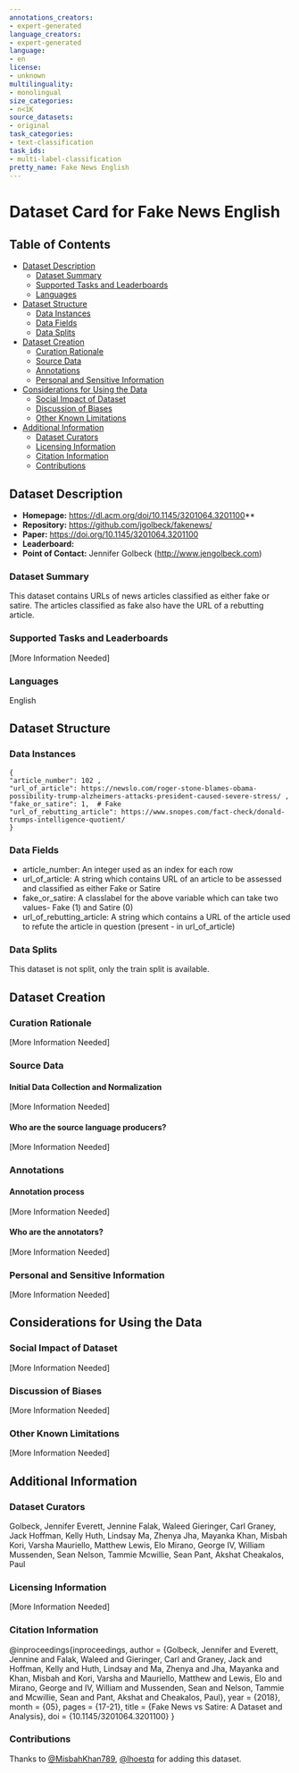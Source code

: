 ```yaml
---
annotations_creators:
- expert-generated
language_creators:
- expert-generated
language:
- en
license:
- unknown
multilinguality:
- monolingual
size_categories:
- n<1K
source_datasets:
- original
task_categories:
- text-classification
task_ids:
- multi-label-classification
pretty_name: Fake News English
---
```


# Dataset Card for Fake News English

## Table of Contents
- [Dataset Description](#dataset-description)
  - [Dataset Summary](#dataset-summary)
  - [Supported Tasks and Leaderboards](#supported-tasks-and-leaderboards)
  - [Languages](#languages)
- [Dataset Structure](#dataset-structure)
  - [Data Instances](#data-instances)
  - [Data Fields](#data-fields)
  - [Data Splits](#data-splits)
- [Dataset Creation](#dataset-creation)
  - [Curation Rationale](#curation-rationale)
  - [Source Data](#source-data)
  - [Annotations](#annotations)
  - [Personal and Sensitive Information](#personal-and-sensitive-information)
- [Considerations for Using the Data](#considerations-for-using-the-data)
  - [Social Impact of Dataset](#social-impact-of-dataset)
  - [Discussion of Biases](#discussion-of-biases)
  - [Other Known Limitations](#other-known-limitations)
- [Additional Information](#additional-information)
  - [Dataset Curators](#dataset-curators)
  - [Licensing Information](#licensing-information)
  - [Citation Information](#citation-information)
  - [Contributions](#contributions)

## Dataset Description
- **Homepage:** https://dl.acm.org/doi/10.1145/3201064.3201100**
- **Repository:** https://github.com/jgolbeck/fakenews/
- **Paper:** https://doi.org/10.1145/3201064.3201100
- **Leaderboard:**
- **Point of Contact:** Jennifer Golbeck (http://www.jengolbeck.com)

### Dataset Summary
This dataset contains URLs of news articles classified as either fake or satire. The articles classified as fake also have the URL of a rebutting article.

### Supported Tasks and Leaderboards
[More Information Needed]

### Languages
English

## Dataset Structure

### Data Instances
```
{
"article_number": 102 ,
"url_of_article": https://newslo.com/roger-stone-blames-obama-possibility-trump-alzheimers-attacks-president-caused-severe-stress/ ,
"fake_or_satire": 1,  # Fake
"url_of_rebutting_article": https://www.snopes.com/fact-check/donald-trumps-intelligence-quotient/
}
```

### Data Fields
- article_number: An integer used as an index for each row
- url_of_article: A string which contains URL of an article to be assessed and classified as either Fake or Satire
- fake_or_satire: A classlabel for the above variable which can take two values- Fake (1) and Satire (0)
- url_of_rebutting_article: A string which contains a URL of the article used to refute the article in question (present - in url_of_article)

### Data Splits
This dataset is not split, only the train split is available.

## Dataset Creation

### Curation Rationale
[More Information Needed]

### Source Data

#### Initial Data Collection and Normalization

[More Information Needed]

#### Who are the source language producers?

[More Information Needed]

### Annotations

#### Annotation process

[More Information Needed]

#### Who are the annotators?

[More Information Needed]

### Personal and Sensitive Information

[More Information Needed]

## Considerations for Using the Data

### Social Impact of Dataset

[More Information Needed]

### Discussion of Biases

[More Information Needed]

### Other Known Limitations

[More Information Needed]

## Additional Information

### Dataset Curators
Golbeck, Jennifer
Everett, Jennine 
Falak, Waleed
Gieringer, Carl
Graney, Jack 
Hoffman, Kelly 
Huth, Lindsay 
Ma, Zhenya 
Jha, Mayanka 
Khan, Misbah 
Kori, Varsha 
Mauriello, Matthew 
Lewis, Elo 
Mirano, George 
IV, William 
Mussenden, Sean 
Nelson, Tammie 
Mcwillie, Sean 
Pant, Akshat 
Cheakalos, Paul

### Licensing Information
[More Information Needed]

### Citation Information
@inproceedings{inproceedings,
author = {Golbeck, Jennifer and Everett, Jennine and Falak, Waleed and Gieringer, Carl and Graney, Jack and Hoffman, Kelly and Huth, Lindsay and Ma, Zhenya and Jha, Mayanka and Khan, Misbah and Kori, Varsha and Mauriello, Matthew and Lewis, Elo and Mirano, George and IV, William and Mussenden, Sean and Nelson, Tammie and Mcwillie, Sean and Pant, Akshat and Cheakalos, Paul},
year = {2018},
month = {05},
pages = {17-21},
title = {Fake News vs Satire: A Dataset and Analysis},
doi = {10.1145/3201064.3201100}
}

### Contributions

Thanks to [@MisbahKhan789](https://github.com/MisbahKhan789), [@lhoestq](https://github.com/lhoestq) for adding this dataset.
